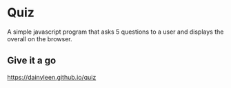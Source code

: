 # Quiz
A simple  javascript program that asks 5 questions to a user and displays the overall on the browser.

## Give it a go

https://dainyleen.github.io/quiz

